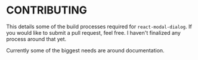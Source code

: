 # CONTRIBUTING

This details some of the build processes required for `react-modal-dialog`. If you would like to submit a pull request, feel free. I haven't finalized any process around that yet.

Currently some of the biggest needs are around documentation.
